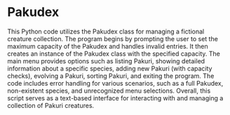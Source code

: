 # Pakudex
This Python code utilizes the Pakudex class for managing a fictional creature collection. The program begins by prompting the user to set the maximum capacity of the Pakudex and handles invalid entries. It then creates an instance of the Pakudex class with the specified capacity. The main menu provides options such as listing Pakuri, showing detailed information about a specific species, adding new Pakuri (with capacity checks), evolving a Pakuri, sorting Pakuri, and exiting the program. The code includes error handling for various scenarios, such as a full Pakudex, non-existent species, and unrecognized menu selections. Overall, this script serves as a text-based interface for interacting with and managing a collection of Pakuri creatures.
